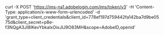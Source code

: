 curl -X POST 'https://ims-na1.adobelogin.com/ims/token/v3' -H 'Content-Type: application/x-www-form-urlencoded' -d 'grant_type=client_credentials&client_id=778ef197d759442fa142ba7d9be0575d&client_secret=p8e-f3NQgA3JI8IKevYbkalxOixJIJ9O83MH&scope=AdobeID,openid'
